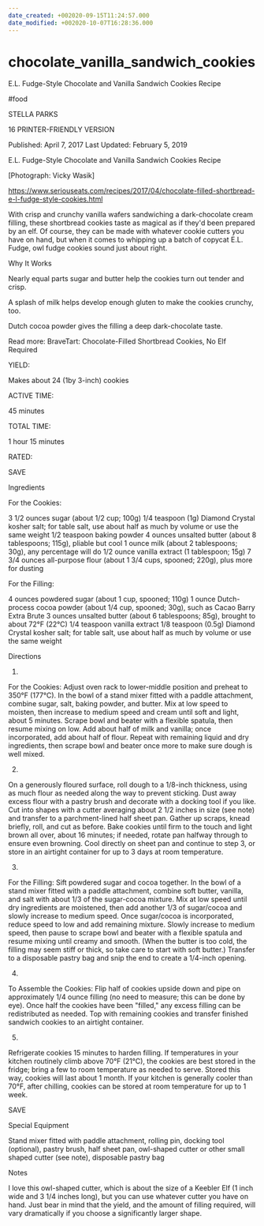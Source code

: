 ```yaml
---
date_created: +002020-09-15T11:24:57.000
date_modified: +002020-10-07T16:28:36.000
---
```


# chocolate_vanilla_sandwich_cookies

E.L. Fudge-Style Chocolate and Vanilla Sandwich Cookies Recipe

#food

STELLA PARKS

16 PRINTER-FRIENDLY VERSION

Published: April 7, 2017 Last Updated: February 5, 2019

E.L. Fudge-Style Chocolate and Vanilla Sandwich Cookies Recipe

[Photograph: Vicky Wasik]

https://www.seriouseats.com/recipes/2017/04/chocolate-filled-shortbread-e-l-fudge-style-cookies.html

With crisp and crunchy vanilla wafers sandwiching a dark-chocolate cream filling, these shortbread cookies taste as magical as if they'd been prepared by an elf. Of course, they can be made with whatever cookie cutters you have on hand, but when it comes to whipping up a batch of copycat E.L. Fudge, owl fudge cookies sound just about right.

Why It Works

Nearly equal parts sugar and butter help the cookies turn out tender and crisp.

A splash of milk helps develop enough gluten to make the cookies crunchy, too.

Dutch cocoa powder gives the filling a deep dark-chocolate taste.

Read more: BraveTart: Chocolate-Filled Shortbread Cookies, No Elf Required

YIELD:

Makes about 24 (1by 3-inch) cookies

ACTIVE TIME:

45 minutes

TOTAL TIME:

1 hour 15 minutes

RATED:

    
 SAVE

Ingredients

For the Cookies:

3 1/2 ounces sugar (about 1/2 cup; 100g)
1/4 teaspoon (1g) Diamond Crystal kosher salt; for table salt, use about half as much by volume or use the same weight
1/2 teaspoon baking powder
4 ounces unsalted butter (about 8 tablespoons; 115g), pliable but cool
1 ounce milk (about 2 tablespoons; 30g), any percentage will do
1/2 ounce vanilla extract (1 tablespoon; 15g)
7 3/4 ounces all-purpose flour (about 1 3/4 cups, spooned; 220g), plus more for dusting

For the Filling:

4 ounces powdered sugar (about 1 cup, spooned; 110g)
1 ounce Dutch-process cocoa powder (about 1/4 cup, spooned; 30g), such as Cacao Barry Extra Brute
3 ounces unsalted butter (about 6 tablespoons; 85g), brought to about 72°F (22°C)
1/4 teaspoon vanilla extract
1/8 teaspoon (0.5g) Diamond Crystal kosher salt; for table salt, use about half as much by volume or use the same weight

Directions

1.

For the Cookies: Adjust oven rack to lower-middle position and preheat to 350°F (177°C). In the bowl of a stand mixer fitted with a paddle attachment, combine sugar, salt, baking powder, and butter. Mix at low speed to moisten, then increase to medium speed and cream until soft and light, about 5 minutes. Scrape bowl and beater with a flexible spatula, then resume mixing on low. Add about half of milk and vanilla; once incorporated, add about half of flour. Repeat with remaining liquid and dry ingredients, then scrape bowl and beater once more to make sure dough is well mixed.

2.

On a generously floured surface, roll dough to a 1/8-inch thickness, using as much flour as needed along the way to prevent sticking. Dust away excess flour with a pastry brush and decorate with a docking tool if you like. Cut into shapes with a cutter averaging about 2 1/2 inches in size (see note) and transfer to a parchment-lined half sheet pan. Gather up scraps, knead briefly, roll, and cut as before. Bake cookies until firm to the touch and light brown all over, about 16 minutes; if needed, rotate pan halfway through to ensure even browning. Cool directly on sheet pan and continue to step 3, or store in an airtight container for up to 3 days at room temperature.

3.

For the Filling: Sift powdered sugar and cocoa together. In the bowl of a stand mixer fitted with a paddle attachment, combine soft butter, vanilla, and salt with about 1/3 of the sugar-cocoa mixture. Mix at low speed until dry ingredients are moistened, then add another 1/3 of sugar/cocoa and slowly increase to medium speed. Once sugar/cocoa is incorporated, reduce speed to low and add remaining mixture. Slowly increase to medium speed, then pause to scrape bowl and beater with a flexible spatula and resume mixing until creamy and smooth. (When the butter is too cold, the filling may seem stiff or thick, so take care to start with soft butter.) Transfer to a disposable pastry bag and snip the end to create a 1/4-inch opening.

4.

To Assemble the Cookies: Flip half of cookies upside down and pipe on approximately 1/4 ounce filling (no need to measure; this can be done by eye). Once half the cookies have been "filled," any excess filling can be redistributed as needed. Top with remaining cookies and transfer finished sandwich cookies to an airtight container.

5.

Refrigerate cookies 15 minutes to harden filling. If temperatures in your kitchen routinely climb above 70°F (21°C), the cookies are best stored in the fridge; bring a few to room temperature as needed to serve. Stored this way, cookies will last about 1 month. If your kitchen is generally cooler than 70°F, after chilling, cookies can be stored at room temperature for up to 1 week.

 SAVE

Special Equipment

Stand mixer fitted with paddle attachment, rolling pin, docking tool (optional), pastry brush, half sheet pan, owl-shaped cutter or other small shaped cutter (see note), disposable pastry bag

Notes

I love this owl-shaped cutter, which is about the size of a Keebler Elf (1 inch wide and 3 1/4 inches long), but you can use whatever cutter you have on hand. Just bear in mind that the yield, and the amount of filling required, will vary dramatically if you choose a significantly larger shape.
